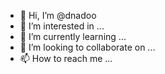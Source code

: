 - 👋 Hi, I’m @dnadoo
- 👀 I’m interested in ...
- 🌱 I’m currently learning ...
- 💞️ I’m looking to collaborate on ...
- 📫 How to reach me ...

<!---
dnadoo/dnadoo is a ✨ special ✨ repository because its `README.md` (this file) appears on your GitHub profile.
You can click the Preview link to take a look at your changes.
--->
